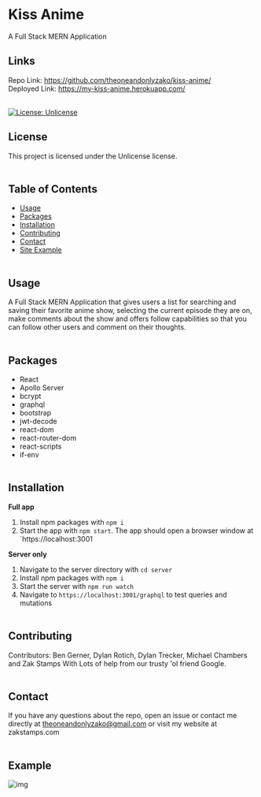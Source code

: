 # Kiss Anime<br/>
A Full Stack MERN Application<br/>

## Links

Repo Link: https://github.com/theoneandonlyzako/kiss-anime/<br/>
Deployed Link: https://my-kiss-anime.herokuapp.com/<br/><br/>

[![License: Unlicense](https://img.shields.io/badge/license-Unlicense-blue.svg)](http://unlicense.org/)

## License
This project is licensed under the Unlicense license.
</br><br/>


## Table of Contents 
* [Usage](#usage)
* [Packages](#packages)
* [Installation](#installation)
* [Contributing](#contributing)
* [Contact](#contact)
* [Site Example](#example)
</br><br/>

## Usage
A Full Stack MERN Application that gives users a list for searching and saving their favorite anime show, selecting the current episode they are on, make comments about the show and offers follow capabilities so that you can follow other users and comment on their thoughts.
</br><br/>

## Packages
- React
- Apollo Server
- bcrypt
- graphql
- bootstrap
- jwt-decode
- react-dom
- react-router-dom
- react-scripts
- if-env
</br><br/>

## Installation
​**Full app**
1. Install npm packages with `npm i`
2. Start the app with `npm start`. The app should open a browser window at `https://localhost:3001</br>

**Server only**
1. Navigate to the server directory with `cd server`
2. Install npm packages with `npm i`
3. Start the server with `npm run watch`
4. Navigate to `https://localhost:3001/graphql` to test queries and mutations
</br><br/>

## Contributing
​Contributors: Ben Gerner, Dylan Rotich, Dylan Trecker, Michael Chambers and Zak Stamps With Lots of help from our trusty 'ol friend Google.
</br><br/>

## Contact
If you have any questions about the repo, open an issue or contact me directly at theoneandonlyzako@gmail.com or visit my website at zakstamps.com
<br/><br/>

## Example

![img](assets/images/site.gif)<br/></br>

